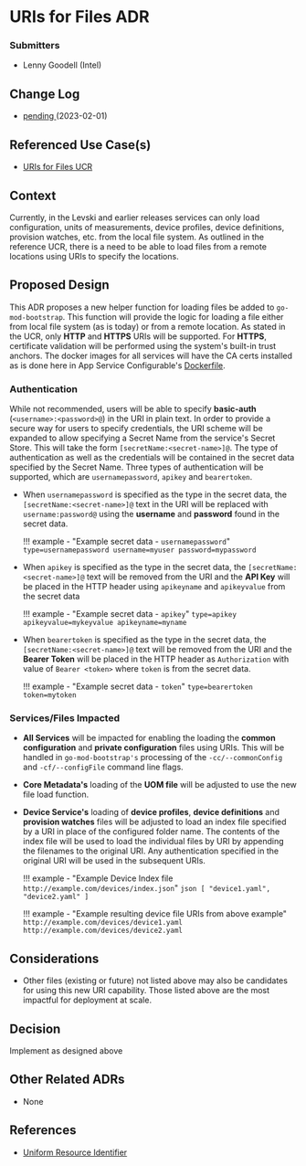 # URIs for Files ADR
### Submitters
- Lenny Goodell (Intel)

## Change Log
- [pending ](https://github.com/edgexfoundry/edgex-docs/pull/949) (2023-02-01)

## Referenced Use Case(s)
- [URIs for Files UCR](https://docs.edgexfoundry.org/3.0/design/ucr/URIs-for-Files/)

## Context
Currently, in the Levski and earlier releases services can only load configuration, units of measurements, device profiles, device definitions, provision watches, etc. from the local file system. As outlined in the reference UCR, there is a need to be able to load files from a remote locations using URIs to specify the locations. 

## Proposed Design
This ADR proposes a new helper function for loading files be added to `go-mod-bootstrap`. This function will provide the logic for loading a file either from local file system (as is today) or from a remote location. As stated in the UCR, only **HTTP** and **HTTPS** URIs will be supported. For **HTTPS**, certificate validation will be performed using the system's built-in trust anchors. The docker images for all services will have the CA certs installed as is done here in App Service Configurable's [Dockerfile](https://github.com/edgexfoundry/app-service-configurable/blob/v2.3.0/Dockerfile#L46).

### Authentication 

While not recommended, users will be able to specify **basic-auth** (`<username>:<password>@`) in the URI in plain text. In order to provide a secure way for users to specify credentials, the URI scheme will be expanded to allow specifying a Secret Name from the service's Secret Store. This will take the form  `[secretName:<secret-name>]@`. The type of authentication as well as the credentials will be contained in the secret data specified by the Secret Name. Three types of authentication will be supported, which are `usernamepassword`, `apikey` and `bearertoken`. 

- When `usernamepassword` is specified as the type in the secret data, the `[secretName:<secret-name>]@` text in the URI will be replaced with `username:password@` using the **username** and **password** found in the secret data.

    !!! example - "Example secret data - `usernamepassword`"
        ```
        type=usernamepassword
        username=myuser
        password=mypassword
        ```

- When `apikey` is specified as the type in the secret data, the `[secretName:<secret-name>]@` text will be removed from the URI and the **API Key** will be placed in the HTTP header using `apikeyname` and `apikeyvalue`  from the secret data

    !!! example - "Example secret data - `apikey`"
        ```
        type=apikey
        apikeyvalue=mykeyvalue
        apikeyname=myname
        ```
    
- When `bearertoken` is specified as the type in the secret data, the `[secretName:<secret-name>]@` text will be removed from the URI and the **Bearer Token** will be placed in the HTTP header as  `Authorization` with value of `Bearer <token>`  where `token` is from the secret data. 

    !!! example - "Example secret data - `token`"
        ```
        type=bearertoken
        token=mytoken
        ```

### Services/Files Impacted

- **All Services** will be impacted for enabling the loading the **common configuration** and **private configuration** files using URIs. This will be handled in `go-mod-bootstrap's` processing of the `-cc/--commonConfig` and `-cf/--configFile` command line flags.

- **Core Metadata's** loading of the **UOM file** will be adjusted to use the new file load function.

- **Device Service's** loading of **device profiles**, **device definitions** and **provision watches** files will be adjusted to load an index file specified by a URI in place of the configured folder name. The contents of the index file will be used to load the individual files by URI  by appending the filenames to the original URI. Any authentication specified in the original URI will be used in the subsequent URIs. 

    !!! example - "Example Device Index file `http://example.com/devices/index.json`"
        ```json
        [
            "device1.yaml", "device2.yaml"
        ]
        ```

    !!! example - "Example resulting device file URIs from above example"
        ```
        http://example.com/devices/device1.yaml
        http://example.com/devices/device2.yaml
        ```
## Considerations

- Other files (existing or future) not listed above may also be candidates for using this new URI capability. Those listed above are the most impactful for deployment at scale.

## Decision

Implement as designed above

## Other Related ADRs
- None

## References
- [Uniform Resource Identifier](https://en.wikipedia.org/wiki/Uniform_Resource_Identifier) 
